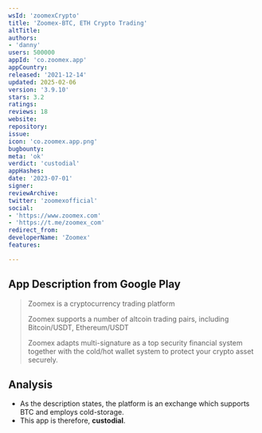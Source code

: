 ```yaml
---
wsId: 'zoomexCrypto'
title: 'Zoomex-BTC, ETH Crypto Trading'
altTitle: 
authors:
- 'danny'
users: 500000
appId: 'co.zoomex.app'
appCountry: 
released: '2021-12-14'
updated: 2025-02-06
version: '3.9.10'
stars: 3.2
ratings: 
reviews: 18
website: 
repository: 
issue: 
icon: 'co.zoomex.app.png'
bugbounty: 
meta: 'ok'
verdict: 'custodial'
appHashes: 
date: '2023-07-01'
signer: 
reviewArchive: 
twitter: 'zoomexofficial'
social:
- 'https://www.zoomex.com'
- 'https://t.me/zoomex_com'
redirect_from: 
developerName: 'Zoomex'
features: 

---
```


## App Description from Google Play

> Zoomex is a cryptocurrency trading platform
>
> Zoomex supports a number of altcoin trading pairs, including Bitcoin/USDT, Ethereum/USDT
>
> Zoomex adapts multi-signature as a top security financial system together with the cold/hot wallet system to protect your crypto asset securely.

## Analysis

- As the description states, the platform is an exchange which supports BTC and employs cold-storage.
- This app is therefore, **custodial**.
